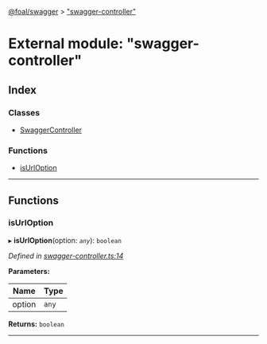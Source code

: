 [@foal/swagger](../README.md) > ["swagger-controller"](../modules/_swagger_controller_.md)

# External module: "swagger-controller"

## Index

### Classes

* [SwaggerController](../classes/_swagger_controller_.swaggercontroller.md)

### Functions

* [isUrlOption](_swagger_controller_.md#isurloption)

---

## Functions

<a id="isurloption"></a>

###  isUrlOption

▸ **isUrlOption**(option: *`any`*): `boolean`

*Defined in [swagger-controller.ts:14](https://github.com/FoalTS/foal/blob/7934e4d7/packages/swagger/src/swagger-controller.ts#L14)*

**Parameters:**

| Name | Type |
| ------ | ------ |
| option | `any` |

**Returns:** `boolean`

___

